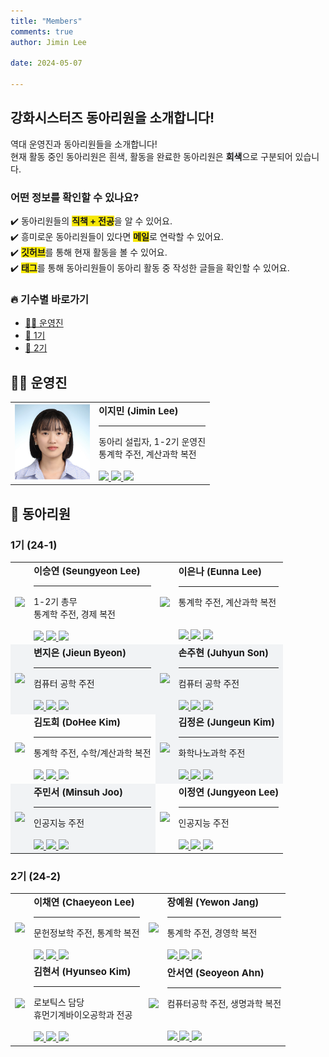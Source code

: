 ```yaml
---
title: "Members"
comments: true
author: Jimin Lee

date: 2024-05-07

---
```

## 강화시스터즈 동아리원을 소개합니다! 
역대 운영진과 동아리원들을 소개합니다!  
현재 활동 중인 동아리원은 흰색, 활동을 완료한 동아리원은 <b style="background-color:#f1f3f5;">회색</b>으로 구분되어 있습니다. 


### 어떤 정보를 확인할 수 있나요? 
✔️ 동아리원들의 <b style="background-color:#f6e705;">직책 + 전공</b>을 알 수 있어요.  
✔️ 흥미로운 동아리원들이 있다면 <b style="background-color:#f6e705;">메일</b>로 연락할 수 있어요.  
✔️ <b style="background-color:#f6e705;">깃허브</b>를 통해 현재 활동을 볼 수 있어요.  
✔️ <b style="background-color:#f6e705;">태그</b>를 통해 동아리원들이 동아리 활동 중 작성한 글들을 확인할 수 있어요.  

### 🔥 기수별 바로가기 
- [👩‍💻 운영진](#👩‍💻-운영진)  
- [📕 1기](#1기-24-1)  
- [📕 2기](#2기-24-2)  

## 👩‍💻 운영진 
<table border="0">
 <tr>
    <td> 
    <img src="../assets/image/members/JiminLee.jpg" width=120/>
    </td>

<td>
<b style="font-size:15px">이지민 (Jimin Lee)</b> <hr>
동아리 설립자, 1-2기 운영진 <br> 
    통계학 주전, 계산과학 복전 <br> <br> 
        <a href="https://github.com/Tonnonssi">
        <img src="https://img.shields.io/badge/github-181717?style=flat-square&logo=github&logoColor=white"/>
        </a> 
        <a href="mailto:tonnonssi@gmail.com">
            <img src="https://img.shields.io/badge/gmail-EA4335?style=flat-square&logo=gmail&logoColor=white"/>
        </a>
        <a href="/tags/#이지민"> 
            <img src="../assets/image/etc/tag.png" width=18/>
        </a>

    
</td>
</tr>
</table>

## 📕 동아리원
### 1기 (24-1)
<table border="0" style="width: 150%; border-collapse: collapse; table-layout: fixed;">
 <tr>
    <td> 
    <img src="../assets/image/members/SeungyeonLee.jpeg" width=120/>
    </td>

<td>
<b style="font-size:15px">이승연 (Seungyeon Lee)</b> <hr> 
1-2기 총무<br> 
통계학 주전, 경제 복전 <br> <br> 
        <a href="https://github.com/sabina381">
        <img src="https://img.shields.io/badge/github-181717?style=flat-square&logo=github&logoColor=white"/>
        </a> 
        <a href="mailto:sabina2378@ewhain.net">
        <img src="https://img.shields.io/badge/gmail-EA4335?style=flat-square&logo=gmail&logoColor=white"/>
        </a>
        <a href="/tags/#이승연"> 
            <img src="../assets/image/etc/tag.png" width=18/>
        </a>
</td>

<td> 
    <img src="../assets/image/members/EunnaLee.jpeg" width=120/>
    </td>

<td>
<b style="font-size:15px">이은나 (Eunna Lee)</b> <hr> 
통계학 주전, 계산과학 복전 <br> <br>  <br>
        <a href="https://github.com/Eunnaeooi">
        <img src="https://img.shields.io/badge/github-181717?style=flat-square&logo=github&logoColor=white"/>
        </a> 
        <a href="mailto:len_318@ewha.ac.kr">
        <img src="https://img.shields.io/badge/gmail-EA4335?style=flat-square&logo=gmail&logoColor=white"/>
        </a>
        <a href="/tags/#이은나"> 
            <img src="../assets/image/etc/tag.png" width=18/>
        </a>
</td>
</tr>

<tr>
    <td style="background-color:#f1f3f5;"> 
    <img src="../assets/image/members/JieunByeon.jpeg" width=120/>
    </td>

<td style="background-color:#f1f3f5;">
<b style="font-size:15px">변지은 (Jieun Byeon)</b> <hr> 
컴퓨터 공학 주전 <br> <br> 
        <a href="https://github.com/mons-trev">
        <img src="https://img.shields.io/badge/github-181717?style=flat-square&logo=github&logoColor=white"/>
        </a> 
        <a href="mailto:bje5774@gmail.com">
        <img src="https://img.shields.io/badge/gmail-EA4335?style=flat-square&logo=gmail&logoColor=white"/>
        </a>
        <a href="/tags/#변지은"> 
            <img src="../assets/image/etc/tag.png" width=18/>
        </a>
</td>

<td style="background-color:#f1f3f5;"> 
    <img src="../assets/image/members/JuhyunSon.jpeg" width=120/>
    </td>

<td style="background-color:#f1f3f5;">
<b style="font-size:15px">손주현 (Juhyun Son)</b> <hr> 
컴퓨터 공학 주전 <br> <br> 
        <a href="https://github.com/Juhyuns0n">
        <img src="https://img.shields.io/badge/github-181717?style=flat-square&logo=github&logoColor=white"/>
        </a> 
        <a href="mailto:juhyunson@ewhain.net">
        <img src="https://img.shields.io/badge/gmail-EA4335?style=flat-square&logo=gmail&logoColor=white"/>
        </a>
        <a href="/tags/#손주현"> 
            <img src="../assets/image/etc/tag.png" width=18/>
        </a>
</td>
</tr>

<tr>
    <td> 
    <img src="../assets/image/members/DoHeeKim.jpeg" width=120/>
    </td>

<td>
<b style="font-size:15px">김도희 (DoHee Kim)</b> <hr> 
통계학 주전, 수학/계산과학 복전 <br> <br> 
        <a href="https://github.com/doheek1m">
        <img src="https://img.shields.io/badge/github-181717?style=flat-square&logo=github&logoColor=white"/>
        </a> 
        <a href="mailto:ellakelly1222@gmail.com">
        <img src="https://img.shields.io/badge/gmail-EA4335?style=flat-square&logo=gmail&logoColor=white"/>
        </a>
        <a href="/tags/#김도희"> 
            <img src="../assets/image/etc/tag.png" width=18/>
        </a>
</td>

<td style="background-color:#f1f3f5;"> 
    <img src="../assets/image/members/JungeunKim.jpeg" width=120/>
    </td>

<td style="background-color:#f1f3f5;">
<b style="font-size:15px">김정은 (Jungeun Kim)</b> <hr> 
화학나노과학 주전<br> <br> 
        <a href="https://github.com/jung-95">
        <img src="https://img.shields.io/badge/github-181717?style=flat-square&logo=github&logoColor=white"/>
        </a> 
        <a href="mailto:21jung@ewhain.net">
        <img src="https://img.shields.io/badge/gmail-EA4335?style=flat-square&logo=gmail&logoColor=white"/>
        </a>
        <a href="/tags/#김정은"> 
            <img src="../assets/image/etc/tag.png" width=18/>
        </a>
</td>
</tr>

<tr>
    <td style="background-color:#f1f3f5;"> 
    <img src="../assets/image/members/MinsuhJoo.png" width=120/>
    </td>

<td style="background-color:#f1f3f5;">
<b style="font-size:15px">주민서 (Minsuh Joo)</b> <hr> 
인공지능 주전 <br> <br> 
        <a href="https://github.com/juminsuh">
        <img src="https://img.shields.io/badge/github-181717?style=flat-square&logo=github&logoColor=white"/>
        </a> 
        <a href="mailto:judyjoo21@ewhain.net">
        <img src="https://img.shields.io/badge/gmail-EA4335?style=flat-square&logo=gmail&logoColor=white"/>
        </a>
        <a href="/tags/#주민서"> 
            <img src="../assets/image/etc/tag.png" width=18/>
        </a>
</td>

<td> 
    <img src="../assets/image/members/JungyeonLee.jpeg" width=120/>
    </td>

<td>
<b style="font-size:15px">이정연 (Jungyeon Lee)</b> <hr> 
인공지능 주전 <br> <br> 
        <a href="https://github.com/LeeJungYeonn">
        <img src="https://img.shields.io/badge/github-181717?style=flat-square&logo=github&logoColor=white"/>
        </a> 
        <a href="mailto:leejungyeon@ewha.ac.kr">
        <img src="https://img.shields.io/badge/gmail-EA4335?style=flat-square&logo=gmail&logoColor=white"/>
        </a>
        <a href="/tags/#이정연"> 
            <img src="../assets/image/etc/tag.png" width=18/>
        </a>
</td>
</tr>
</table>

### 2기 (24-2)
<table border="0" style="width: 150%; border-collapse: collapse; table-layout: fixed;">
 <tr>
    <td>
        <img src="../assets/image/members/ChaeyeonLee.jpg" width=120/></td>
    <td>
        <b style="font-size:15px">이채연 (Chaeyeon Lee)</b> <hr>
        문헌정보학 주전, 통계학 복전 <br> <br>
        <a href="https://github.com/CheayeonLee">
        <img src="https://img.shields.io/badge/github-181717?style=flat-square&logo=github&logoColor=white"/>
        </a>
        <a href="mailto:emilylcy0917@gmail.com">
        <img src="https://img.shields.io/badge/gmail-EA4335?style=flat-square&logo=gmail&logoColor=white"/>
        </a>
        <a href="/tags/#이채연"> 
            <img src="../assets/image/etc/tag.png" width=18/>
        </a>
    </td>
    <td>
    <img src="../assets/image/members/YewonJang.jpg" width=120/>
    </td>
    <td>
    <b style="font-size:15px">장예원 (Yewon Jang)</b> <hr>
    통계학 주전, 경영학 복전 <br> <br>
    <a href="https://github.com/grace0039">
    <img src="https://img.shields.io/badge/github-181717?style=flat-square&logo=github&logoColor=white"/>
    </a>
    <a href="mailto:grace0039@naver.com">
    <img src="https://img.shields.io/badge/gmail-EA4335?style=flat-square&logo=gmail&logoColor=white"/>
    </a>
    <a href="/tags/#장예원"> 
            <img src="../assets/image/etc/tag.png" width=18/>
        </a>
    </td>
</tr>
<tr>
    <td>
        <img src=" ../assets/image/members/HyunseoKim.jpg" width=120/>
    </td>
    <td>
    <b style="font-size:15px">김현서 (Hyunseo Kim)</b> <hr>
    로보틱스 담당 <br>
    휴먼기계바이오공학과 전공 <br> <br>
    <a href="https://github.com/HyunseoKim812">
    <img src="https://img.shields.io/badge/github-181717?style=flat-square&logo=github&logoColor=white"/>
    </a>
    <a href="mailto:rlagustj812@gmail.com">
    <img src="https://img.shields.io/badge/gmail-EA4335?style=flat-square&logo=gmail&logoColor=white"/>
    </a>
    <a href="/tags/#김현서"> 
            <img src="../assets/image/etc/tag.png" width=18/>
        </a>
    </td>
    <td>
        <img src="../assets/image/members/SeoyeonAhn.jpg" width=120/>
    </td>
    <td>
        <b style="font-size:15px">안서연 (Seoyeon Ahn)</b> <hr>
        컴퓨터공학 주전, 생명과학 복전 <br> <br> <br>
        <a href="https://github.com/sy-mwish">
        <img src="https://img.shields.io/badge/github-181717?style=flat-square&logo=github&logoColor=white"/>
        </a>
        <a href="mailto:aliceasy504@gmail.com">
        <img src="https://img.shields.io/badge/gmail-EA4335?style=flat-square&logo=gmail&logoColor=white"/>
        </a>
        <a href="/tags/#안서연"> 
            <img src="../assets/image/etc/tag.png" width=18/>
        </a>
    </td>

</tr>
</table>
